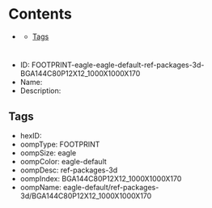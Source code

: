 



Contents
========

* [](#)
	* [Tags](#tags)

# 

- ID: FOOTPRINT-eagle-eagle-default-ref-packages-3d-BGA144C80P12X12_1000X1000X170
- Name: 
- Description: 

## Tags

- hexID: 
- oompType: FOOTPRINT
- oompSize: eagle
- oompColor: eagle-default
- oompDesc: ref-packages-3d
- oompIndex: BGA144C80P12X12_1000X1000X170
- oompName: eagle-default/ref-packages-3d/BGA144C80P12X12_1000X1000X170

